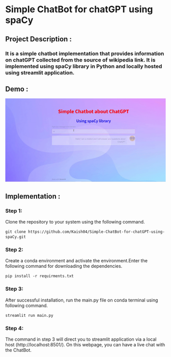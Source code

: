 # Simple ChatBot for chatGPT using spaCy

## Project Description :
 ### It is a simple chatbot implementation that provides information on chatGPT collected from the source of wikipedia link. It is implemented using spaCy library in Python and locally hosted using streamlit application.

## Demo :

![](https://github.com/Kaish04/Simple-ChatBot-for-chatGPT-using-spaCy/blob/master/app_demo_gif.gif)

## Implementation :
### Step 1:
Clone the repository to your system using the following command.
~~~ console 
git clone https://github.com/Kaish04/Simple-ChatBot-for-chatGPT-using-spaCy.git
~~~

### Step 2: 

Create a conda environment and activate the environment.Enter the following command for downloading the dependencies.
~~~ console 
pip install -r requirments.txt
~~~
### Step 3: 
After successful installation, run the main.py file on conda terminal using following command.
~~~ console 
streamlit run main.py
~~~
### Step 4:
 The command in step 3 will direct you to streamlit application via a local host (http://localhost:8501/). On this webpage, you can have a live chat with the ChatBot.
